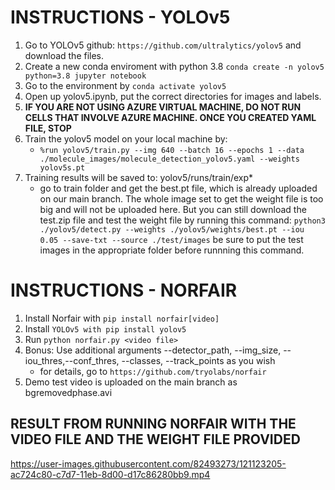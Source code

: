 # INSTRUCTIONS - YOLOv5
  1. Go to YOLOv5 github: `https://github.com/ultralytics/yolov5` and download the files.
  2. Create a new conda enviroment with python 3.8 `conda create -n yolov5 python=3.8 jupyter notebook`
  3. Go to the environment by `conda activate yolov5`
  4. Open up yolov5.ipynb, put the correct directories for images and labels.
  5. **IF YOU ARE NOT USING AZURE VIRTUAL MACHINE, DO NOT RUN CELLS THAT INVOLVE AZURE MACHINE. ONCE YOU CREATED YAML FILE, STOP**
  6. Train the yolov5 model on your local machine by: 
     - `%run yolov5/train.py --img 640 --batch 16 --epochs 1 --data ./molecule_images/molecule_detection_yolov5.yaml --weights yolov5s.pt`
  7. Training results will be saved to: yolov5/runs/train/exp*
     - go to train folder and get the best.pt file, which is already uploaded on our main branch. The whole image set to get the weight file is too big and will not be uploaded here. But you can still download the test.zip file and test the weight file by running this command: `python3 ./yolov5/detect.py --weights ./yolov5/weights/best.pt --iou 0.05 --save-txt --source ./test/images` be sure to put the test images in the appropriate folder before runnning this command.


# INSTRUCTIONS - NORFAIR
  1. Install Norfair with `pip install norfair[video]`
  2. Install `YOLOv5 with pip install yolov5`
  3. Run `python norfair.py <video file>`
  4. Bonus: Use additional arguments --detector_path, --img_size, --iou_thres,--conf_thres, --classes, --track_points as you wish
     - for details, go to `https://github.com/tryolabs/norfair`
  5. Demo test video is uploaded on the main branch as bgremovedphase.avi

## RESULT FROM RUNNING NORFAIR WITH THE VIDEO FILE AND THE WEIGHT FILE PROVIDED
https://user-images.githubusercontent.com/82493273/121123205-ac724c80-c7d7-11eb-8d00-d17c86280bb9.mp4

